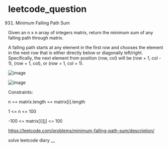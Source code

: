 # leetcode_question

931. Minimum Falling Path Sum


Given an n x n array of integers matrix, return the minimum sum of any falling path through matrix.

A falling path starts at any element in the first row and chooses the element in the next row that is either directly below or diagonally left/right. Specifically, the next element from position (row, col) will be (row + 1, col - 1), (row + 1, col), or (row + 1, col + 1).

![image](https://user-images.githubusercontent.com/103315098/207355678-b910254e-a097-4be6-9f98-07ad9cfb17a2.png)


![image](https://user-images.githubusercontent.com/103315098/207355760-fdd681cd-b16b-409a-82b6-4e9c536afb2d.png)

Constraints:

n == matrix.length == matrix[i].length

1 <= n <= 100

-100 <= matrix[i][j] <= 100


https://leetcode.com/problems/minimum-falling-path-sum/description/

solve leetcode diary
__
